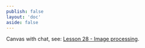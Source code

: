 ```yaml
---
publish: false
layout: 'doc'
aside: false
---
```


<script setup>
import WhenCanvasMeetsChat from '../components/WhenCanvasMeetsChat.vue'
</script>

<WhenCanvasMeetsChat />

Canvas with chat, see: [Lesson 28 - Image processing].

[Lesson 28 - Image processing]: /guide/lesson-028

